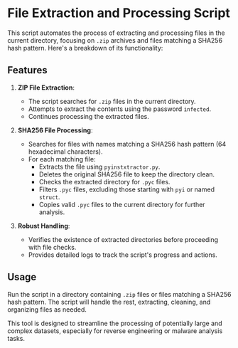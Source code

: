 # File Extraction and Processing Script

This script automates the process of extracting and processing files in the current directory, focusing on `.zip` archives and files matching a SHA256 hash pattern. Here's a breakdown of its functionality:

## Features
1. **ZIP File Extraction**:
   - The script searches for `.zip` files in the current directory.
   - Attempts to extract the contents using the password `infected`.
   - Continues processing the extracted files.

2. **SHA256 File Processing**:
   - Searches for files with names matching a SHA256 hash pattern (64 hexadecimal characters).
   - For each matching file:
     - Extracts the file using `pyinstxtractor.py`.
     - Deletes the original SHA256 file to keep the directory clean.
     - Checks the extracted directory for `.pyc` files.
     - Filters `.pyc` files, excluding those starting with `pyi` or named `struct`.
     - Copies valid `.pyc` files to the current directory for further analysis.

3. **Robust Handling**:
   - Verifies the existence of extracted directories before proceeding with file checks.
   - Provides detailed logs to track the script's progress and actions.

## Usage
Run the script in a directory containing `.zip` files or files matching a SHA256 hash pattern. The script will handle the rest, extracting, cleaning, and organizing files as needed.

This tool is designed to streamline the processing of potentially large and complex datasets, especially for reverse engineering or malware analysis tasks.
